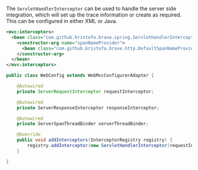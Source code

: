 
The `ServletHandlerInterceptor` can be used to handle the server side integration, which will set up the
trace information or create as required. This can be configured in either XML or Java.

```xml
<mvc:interceptors>
  <bean class="com.github.kristofa.brave.spring.ServletHandlerInterceptor">
    <constructor-arg name="spanNameProvider">
      <bean class="com.github.kristofa.brave.http.DefaultSpanNameProvider"/>
    </constructor-arg>
  </bean>
</mvc:interceptors>
```

```java
public class WebConfig extends WebMvcConfigurerAdapter {

    @Autowired
    private ServerRequestInterceptor requestInterceptor;

    @Autowired
    private ServerResponseInterceptor responseInterceptor;

    @Autowired
    private ServerSpanThreadBinder serverThreadBinder;

    @Override
    public void addInterceptors(InterceptorRegistry registry) {
        registry.addInterceptor(new ServletHandlerInterceptor(requestInterceptor, responseInterceptor, new DefaultSpanNameProvider(), serverThreadBinder));
    }

}
```